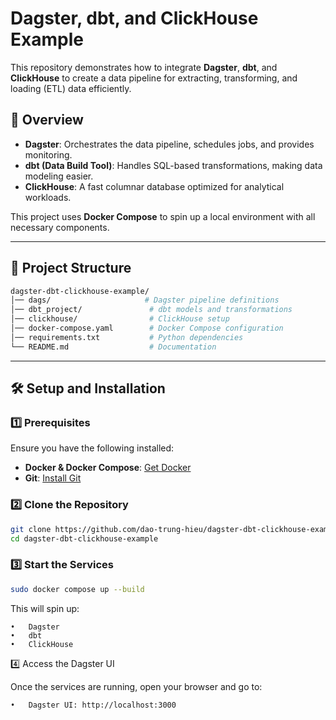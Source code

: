 # Dagster, dbt, and ClickHouse Example

This repository demonstrates how to integrate **Dagster**, **dbt**, and **ClickHouse** to create a data pipeline for extracting, transforming, and loading (ETL) data efficiently.

## 🚀 Overview

- **Dagster**: Orchestrates the data pipeline, schedules jobs, and provides monitoring.
- **dbt (Data Build Tool)**: Handles SQL-based transformations, making data modeling easier.
- **ClickHouse**: A fast columnar database optimized for analytical workloads.

This project uses **Docker Compose** to spin up a local environment with all necessary components.

---

## 📂 Project Structure
```bash
dagster-dbt-clickhouse-example/
│── dags/                     # Dagster pipeline definitions
│── dbt_project/               # dbt models and transformations
│── clickhouse/                # ClickHouse setup
│── docker-compose.yaml        # Docker Compose configuration
│── requirements.txt           # Python dependencies
└── README.md                  # Documentation
```
---

## 🛠️ Setup and Installation

### 1️⃣ Prerequisites

Ensure you have the following installed:

- **Docker & Docker Compose**: [Get Docker](https://docs.docker.com/get-docker/)
- **Git**: [Install Git](https://git-scm.com/)

### 2️⃣ Clone the Repository

```bash
git clone https://github.com/dao-trung-hieu/dagster-dbt-clickhouse-example.git
cd dagster-dbt-clickhouse-example
```

### 3️⃣ Start the Services

```bash
sudo docker compose up --build
```
This will spin up:

	•	Dagster
	•	dbt
	•	ClickHouse

4️⃣ Access the Dagster UI

Once the services are running, open your browser and go to:

	•	Dagster UI: http://localhost:3000

